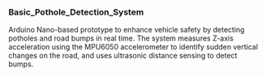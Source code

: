 ### Basic_Pothole_Detection_System
Arduino Nano-based prototype to enhance vehicle safety by detecting potholes and road bumps in real time. The system measures Z-axis acceleration using the MPU6050 accelerometer to identify sudden vertical changes on the road, and uses ultrasonic distance sensing to detect bumps.

